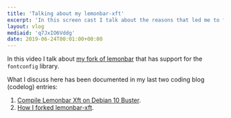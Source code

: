 ```yaml
---
title: 'Talking about my lemonbar-xft'
excerpt: 'In this screen cast I talk about the reasons that led me to fork lemonbar and to merge support the fontconfig library.'
layout: vlog
mediaid: 'q7JxIO6Vddg'
date: 2019-06-24T00:01:00+00:00
---
```


In this video I talk about [my fork of
lemonbar](https://gitlab.com/protesilaos/lemonbar-xft) that has support
for the `fontconfig` library.

What I discuss here has been documented in my last two coding blog
(codelog) entries:

1. [Compile Lemonbar Xft on Debian 10 Buster](https://protesilaos.com/codelog/2019-06-23-lemonbar-xft-new/).
2. [How I forked lemonbar-xft](https://protesilaos.com/codelog/2019-06-24-lemonbar-xft-howto/).
